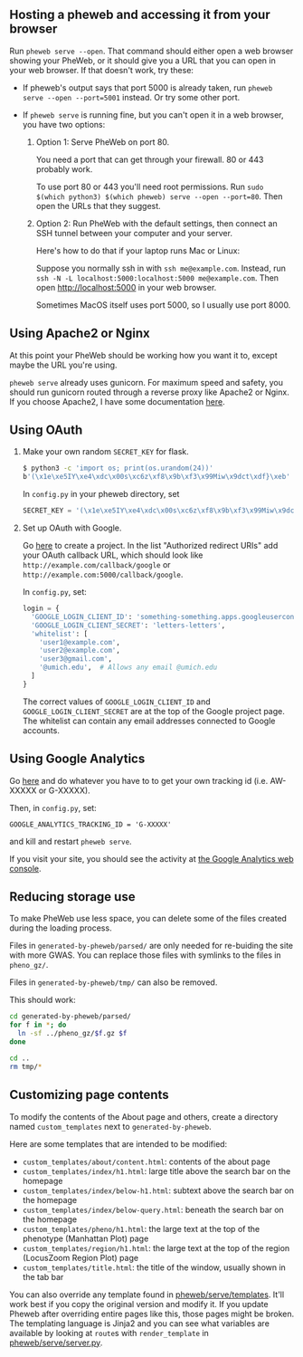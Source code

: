 ## Hosting a pheweb and accessing it from your browser

Run `pheweb serve --open`.  That command should either open a web browser showing your PheWeb, or it should give you a URL that you can open in your web browser.  If that doesn't work, try these:

- If pheweb's output says that port 5000 is already taken, run `pheweb serve --open --port=5001` instead.  Or try some other port.

- If `pheweb serve` is running fine, but you can't open it in a web browser, you have two options:

  1. Option 1: Serve PheWeb on port 80.

     You need a port that can get through your firewall.  80 or 443 probably work.

     To use port 80 or 443 you'll need root permissions.  Run  `sudo $(which python3) $(which pheweb) serve --open --port=80`.
     Then open the URLs that they suggest.

  3. Option 2: Run PheWeb with the default settings, then connect an SSH tunnel between your computer and your server.

     Here's how to do that if your laptop runs Mac or Linux:

     Suppose you normally ssh in with `ssh me@example.com`.  Instead, run `ssh -N -L localhost:5000:localhost:5000 me@example.com`.
     Then open <http://localhost:5000> in your web browser.

     Sometimes MacOS itself uses port 5000, so I usually use port 8000.



## Using Apache2 or Nginx

At this point your PheWeb should be working how you want it to, except maybe the URL you're using.

`pheweb serve` already uses gunicorn. For maximum speed and safety, you should run gunicorn routed through a reverse proxy like Apache2 or Nginx. If you choose Apache2, I have some documentation [here](detailed-apache2-instructions/README.md).



## Using OAuth

1. Make your own random `SECRET_KEY` for flask.

   ```bash
   $ python3 -c 'import os; print(os.urandom(24))'
   b'(\x1e\xe5IY\xe4\xdc\x00s\xc6z\xf8\x9b\xf3\x99Miw\x9dct\xdf}\xeb'
   ```

   In `config.py` in your pheweb directory, set

   ```python
   SECRET_KEY = '(\x1e\xe5IY\xe4\xdc\x00s\xc6z\xf8\x9b\xf3\x99Miw\x9dct\xdf}\xeb'
   ```

2. Set up OAuth with Google.

   Go [here](https://console.developers.google.com/apis/credentials) to create a project.
   In the list "Authorized redirect URIs" add your OAuth callback URL, which should look like `http://example.com/callback/google` or `http://example.com:5000/callback/google`.

   In `config.py`, set:

   ```python
   login = {
     'GOOGLE_LOGIN_CLIENT_ID': 'something-something.apps.googleusercontent.com',
     'GOOGLE_LOGIN_CLIENT_SECRET': 'letters-letters',
     'whitelist': [
       'user1@example.com',
       'user2@example.com',
       'user3@gmail.com',
       '@umich.edu',  # Allows any email @umich.edu
     ]
   }
   ```

   The correct values of `GOOGLE_LOGIN_CLIENT_ID` and `GOOGLE_LOGIN_CLIENT_SECRET` are at the top of the Google project page.  The whitelist can contain any email addresses connected to Google accounts.



## Using Google Analytics

Go [here](https://analytics.google.com/analytics/web) and do whatever you have to to get your own tracking id (i.e. AW-XXXXX or G-XXXXX).

Then, in `config.py`, set:

```
GOOGLE_ANALYTICS_TRACKING_ID = 'G-XXXXX'
```

and kill and restart `pheweb serve`.

If you visit your site, you should see the activity at [the Google Analytics web console](https://analytics.google.com/analytics/web).


## Reducing storage use
To make PheWeb use less space, you can delete some of the files created during the loading process.

Files in `generated-by-pheweb/parsed/` are only needed for re-buiding the site with more GWAS.  You can replace those files with symlinks to the files in `pheno_gz/`.

Files in `generated-by-pheweb/tmp/` can also be removed.

This should work:

```bash
cd generated-by-pheweb/parsed/
for f in *; do
  ln -sf ../pheno_gz/$f.gz $f
done

cd ..
rm tmp/*
```

## Customizing page contents
To modify the contents of the About page and others, create a directory named `custom_templates` next to `generated-by-pheweb`.

Here are some templates that are intended to be modified:

- `custom_templates/about/content.html`: contents of the about page
- `custom_templates/index/h1.html`: large title above the search bar on the homepage
-  `custom_templates/index/below-h1.html`: subtext above the search bar on the homepage
- `custom_templates/index/below-query.html`: beneath the search bar on the homepage
- `custom_templates/pheno/h1.html`: the large text at the top of the phenotype (Manhattan Plot) page
- `custom_templates/region/h1.html`: the large text at the top of the region (LocusZoom Region Plot) page
- `custom_templates/title.html`: the title of the window, usually shown in the tab bar

You can also override any template found in [pheweb/serve/templates](https://github.com/statgen/pheweb/tree/master/pheweb/serve/templates).  It'll work best if you copy the original version and modify it.  If you update Pheweb after overriding entire pages like this, those pages might be broken.  The templating language is Jinja2 and you can see what variables are available by looking at `route`s with `render_template` in [pheweb/serve/server.py](https://github.com/statgen/pheweb/tree/master/pheweb/serve/server.py).
